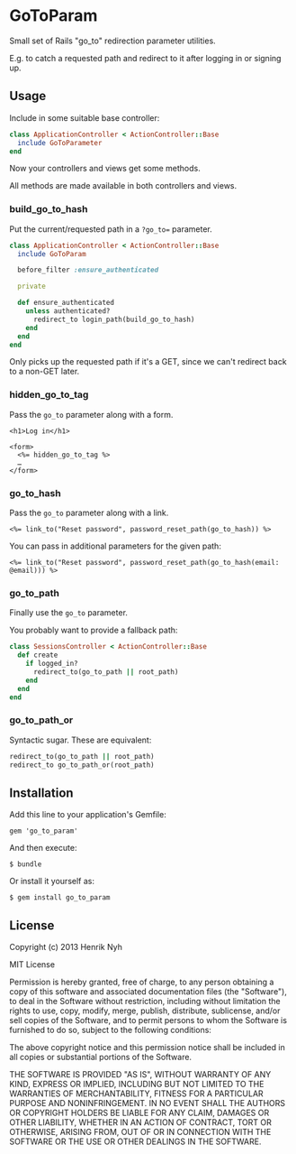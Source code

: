 # GoToParam

Small set of Rails "go_to" redirection parameter utilities.

E.g. to catch a requested path and redirect to it after logging in or signing up.

## Usage

Include in some suitable base controller:

``` ruby
class ApplicationController < ActionController::Base
  include GoToParameter
end
```

Now your controllers and views get some methods.

All methods are made available in both controllers and views.

### build_go_to_hash

Put the current/requested path in a `?go_to=` parameter.

``` ruby
class ApplicationController < ActionController::Base
  include GoToParam

  before_filter :ensure_authenticated

  private

  def ensure_authenticated
    unless authenticated?
      redirect_to login_path(build_go_to_hash)
    end
  end
end
```

Only picks up the requested path if it's a GET, since we can't redirect back to a non-GET later.

### hidden_go_to_tag

Pass the `go_to` parameter along with a form.

``` erb
<h1>Log in</h1>

<form>
  <%= hidden_go_to_tag %>
  …
</form>
```

### go_to_hash

Pass the `go_to` parameter along with a link.

``` erb
<%= link_to("Reset password", password_reset_path(go_to_hash)) %>
```

You can pass in additional parameters for the given path:

``` erb
<%= link_to("Reset password", password_reset_path(go_to_hash(email: @email))) %>
```

### go_to_path

Finally use the `go_to` parameter.

You probably want to provide a fallback path:

``` ruby
class SessionsController < ActionController::Base
  def create
    if logged_in?
      redirect_to(go_to_path || root_path)
    end
  end
end
```

### go_to_path_or

Syntactic sugar. These are equivalent:

``` ruby
redirect_to(go_to_path || root_path)
redirect_to go_to_path_or(root_path)
```

## Installation

Add this line to your application's Gemfile:

    gem 'go_to_param'

And then execute:

    $ bundle

Or install it yourself as:

    $ gem install go_to_param

## License

Copyright (c) 2013 Henrik Nyh

MIT License

Permission is hereby granted, free of charge, to any person obtaining
a copy of this software and associated documentation files (the
"Software"), to deal in the Software without restriction, including
without limitation the rights to use, copy, modify, merge, publish,
distribute, sublicense, and/or sell copies of the Software, and to
permit persons to whom the Software is furnished to do so, subject to
the following conditions:

The above copyright notice and this permission notice shall be
included in all copies or substantial portions of the Software.

THE SOFTWARE IS PROVIDED "AS IS", WITHOUT WARRANTY OF ANY KIND,
EXPRESS OR IMPLIED, INCLUDING BUT NOT LIMITED TO THE WARRANTIES OF
MERCHANTABILITY, FITNESS FOR A PARTICULAR PURPOSE AND
NONINFRINGEMENT. IN NO EVENT SHALL THE AUTHORS OR COPYRIGHT HOLDERS BE
LIABLE FOR ANY CLAIM, DAMAGES OR OTHER LIABILITY, WHETHER IN AN ACTION
OF CONTRACT, TORT OR OTHERWISE, ARISING FROM, OUT OF OR IN CONNECTION
WITH THE SOFTWARE OR THE USE OR OTHER DEALINGS IN THE SOFTWARE.
